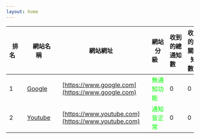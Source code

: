```yaml
---
layout: home
---
```

<meta name="referrer" content="no-referrer-when-downgrade" />


| 排名&emsp; | 網站名稱&emsp; | 網站網址&emsp; | 網站分級&emsp; | 收到的總通知數&emsp; | 收到的無關通知數&emsp; | 收到的詐騙通知數&emsp; | 詳細報告&emsp; |
| ------ | ------ | ------ | --------- | ------ | ------ | ------ | ------ |
| 1 | [Google](https://www.google.com)&emsp; | [https://www.google.com](https://www.google.com)&emsp; | <font color="#00FF00">無通知功能</font>&emsp; | 0 | 0 | 0 | <a class="portfolio-link" data-toggle="modal" href="#p1">查看詳細報告</a> |
| 2 | [Youtube](https://www.youtube.com)&emsp; | [https://www.youtube.com](https://www.youtube.com)&emsp; | <font color="#00FF00">通知皆正常</font>&emsp; | 0 | 0 | 0 | [查看詳細報告](#p2) |
